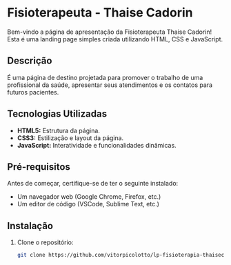# Fisioterapeuta - Thaise Cadorin

Bem-vindo a página de apresentação da Fisioterapeuta Thaise Cadorin! Esta é uma landing page simples criada utilizando HTML, CSS e JavaScript.

## Descrição

É uma página de destino projetada para promover o trabalho de uma profissional da saúde, apresentar seus atendimentos e os contatos para futuros pacientes. 

## Tecnologias Utilizadas

- **HTML5:** Estrutura da página.
- **CSS3:** Estilização e layout da página.
- **JavaScript:** Interatividade e funcionalidades dinâmicas.

## Pré-requisitos

Antes de começar, certifique-se de ter o seguinte instalado:

- Um navegador web (Google Chrome, Firefox, etc.)
- Um editor de código (VSCode, Sublime Text, etc.)

## Instalação

1. Clone o repositório:

   ```sh
   git clone https://github.com/vitorpicolotto/lp-fisioterapia-thaisecadorin.git
